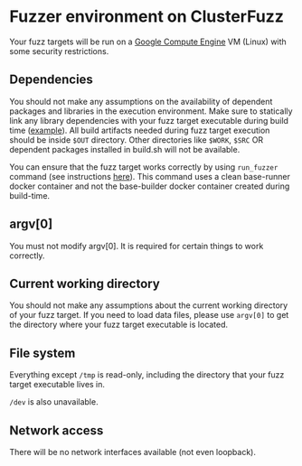 # Fuzzer environment on ClusterFuzz

Your fuzz targets will be run on a [Google Compute Engine](https://cloud.google.com/compute/) VM (Linux) with some security restrictions.

## Dependencies

You should not make any assumptions on the availability of dependent packages 
and libraries in the execution environment. Make sure to statically link any
library dependencies with your fuzz target executable during build time 
([example](https://github.com/google/oss-fuzz/blob/master/projects/tor/build.sh#L40)). 
All build artifacts needed during fuzz target execution should be inside `$OUT` 
directory. Other directories like `$WORK`, `$SRC` OR dependent packages installed
in build.sh will not be available.

You can ensure that the fuzz target works correctly by using `run_fuzzer` command 
(see instructions [here](new_project_guide.md#testing-locally)). This command uses
a clean base-runner docker container and not the base-builder docker container
created during build-time.

## argv[0]

You must not modify argv[0]. It is required for certain things to work correctly.

## Current working directory

You should not make any assumptions about the current working directory of your
fuzz target. If you need to load data files, please use `argv[0]` to get the
directory where your fuzz target executable is located.

## File system

Everything except `/tmp` is read-only, including the directory that your fuzz target
executable lives in.

`/dev` is also unavailable.

## Network access

There will be no network interfaces available (not even loopback).
